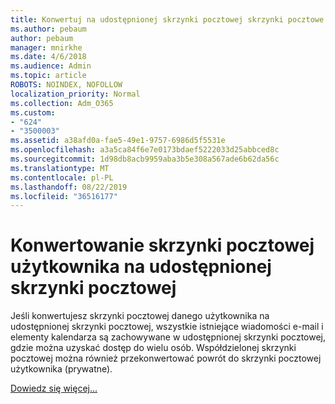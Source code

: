 ```yaml
---
title: Konwertuj na udostępnionej skrzynki pocztowej skrzynki pocztowe użytkowników
ms.author: pebaum
author: pebaum
manager: mnirkhe
ms.date: 4/6/2018
ms.audience: Admin
ms.topic: article
ROBOTS: NOINDEX, NOFOLLOW
localization_priority: Normal
ms.collection: Adm_O365
ms.custom:
- "624"
- "3500003"
ms.assetid: a38afd0a-fae5-49e1-9757-6986d5f5531e
ms.openlocfilehash: a3a5ca84f6e7e0173bdaef5222033d25abbced8c
ms.sourcegitcommit: 1d98db8acb9959aba3b5e308a567ade6b62da56c
ms.translationtype: MT
ms.contentlocale: pl-PL
ms.lasthandoff: 08/22/2019
ms.locfileid: "36516177"
---
```

# <a name="convert-a-user-mailbox-to-a-shared-mailbox"></a>Konwertowanie skrzynki pocztowej użytkownika na udostępnionej skrzynki pocztowej

Jeśli konwertujesz skrzynki pocztowej danego użytkownika na udostępnionej skrzynki pocztowej, wszystkie istniejące wiadomości e-mail i elementy kalendarza są zachowywane w udostępnionej skrzynki pocztowej, gdzie można uzyskać dostęp do wielu osób. Współdzielonej skrzynki pocztowej można również przekonwertować powrót do skrzynki pocztowej użytkownika (prywatne).
  
[Dowiedz się więcej...](https://docs.microsoft.com/office365/admin/email/convert-user-mailbox-to-shared-mailbox)
  